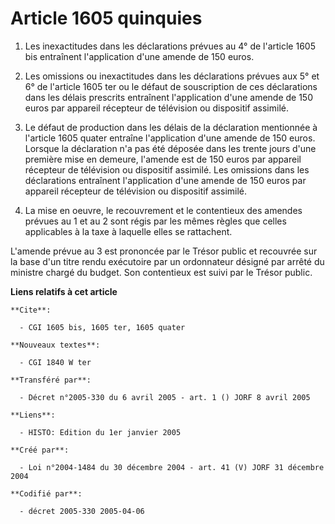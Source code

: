 # Article 1605 quinquies

1. Les inexactitudes dans les déclarations prévues au 4° de l'article 1605 bis entraînent l'application d'une amende de 150
euros.

2. Les omissions ou inexactitudes dans les déclarations prévues aux 5° et 6° de l'article 1605 ter ou le défaut de
souscription de ces déclarations dans les délais prescrits entraînent l'application d'une amende de 150 euros par appareil
récepteur de télévision ou dispositif assimilé.

3. Le défaut de production dans les délais de la déclaration mentionnée à l'article 1605 quater entraîne l'application d'une
amende de 150 euros. Lorsque la déclaration n'a pas été déposée dans les trente jours d'une première mise en demeure,
l'amende est de 150 euros par appareil récepteur de télévision ou dispositif assimilé. Les omissions dans les déclarations
entraînent l'application d'une amende de 150 euros par appareil récepteur de télévision ou dispositif assimilé.

4. La mise en oeuvre, le recouvrement et le contentieux des amendes prévues au 1 et au 2 sont régis par les mêmes règles que
celles applicables à la taxe à laquelle elles se rattachent.

L'amende prévue au 3 est prononcée par le Trésor public et recouvrée sur la base d'un titre rendu exécutoire par un
ordonnateur désigné par arrêté du ministre chargé du budget. Son contentieux est suivi par le Trésor public.

**Liens relatifs à cet article**

	**Cite**:

	  - CGI 1605 bis, 1605 ter, 1605 quater

	**Nouveaux textes**:

	  - CGI 1840 W ter

	**Transféré par**:

	  - Décret n°2005-330 du 6 avril 2005 - art. 1 () JORF 8 avril 2005

	**Liens**:

	  - HISTO: Edition du 1er janvier 2005

	**Créé par**:

	  - Loi n°2004-1484 du 30 décembre 2004 - art. 41 (V) JORF 31 décembre 2004

	**Codifié par**:

	  - décret 2005-330 2005-04-06
